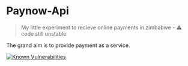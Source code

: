 # Paynow-Api

> My little experiment to recieve online payments in zimbabwe - :warning: code still unstable

The grand aim is to provide payment as a service.

[![Known Vulnerabilities](https://snyk.io/test/github/kudapara/paynow-api/badge.svg?targetFile=package.json)](https://snyk.io/test/github/kudapara/paynow-api?targetFile=package.json)
